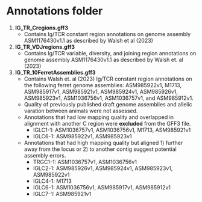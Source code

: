 # Annotations folder
1. **IG_TR_Cregions.gff3**
   - Contains Ig/TCR constant region annotations on genome assembly ASM1176430v1.1 as described by Walsh et al (2023)
2. **IG_TR_VDJregions.gff3**
   - Contains Ig/TCR variable, diversity, and joining region annotations on genome assembly ASM1176430v1.1 as described by Walsh et. al (2023)
3. **IG_TR_10FerretAssemblies.gff3**
   - Contains Walsh et. al (2023) Ig/TCR constant region annotations on the following ferret genome assemblies: ASM985922v1, M1713, ASM985917v1, ASM985921v1, ASM985924v1, ASM985926v1, ASM985923v1, ASM1036756v1, ASM1036757v1, and ASM985912v1.
   - Quality of previously published draft genome assemblies and allelic varation between animals were not assessed.
   - Annotations that had low mapping quality and overlapped in alignment with another C region were **excluded** from the GFF3 file.
      -   IGLC1-1: ASM1036757v1, ASM1036756v1, M1713, ASM985921v1
      -   IGLC6-1: ASM985922v1, ASM985923v1
   - Annotations that had high mapping quality but aligned 1) further away from the locus or 2) to another contig suggest potential assembly errors.
      -   TRGC1-1: ASM1036757v1, ASM1036756v1
      -   IGLC2-1: ASM985926v1, ASM985924v1, ASM985923v1, ASM985922v1
      -   IGLC4-1: M1713
      -   IGLC6-1: ASM1036756v1, ASM985917v1, ASM985912v1
      -   IGLC7-1: ASM985921v1
